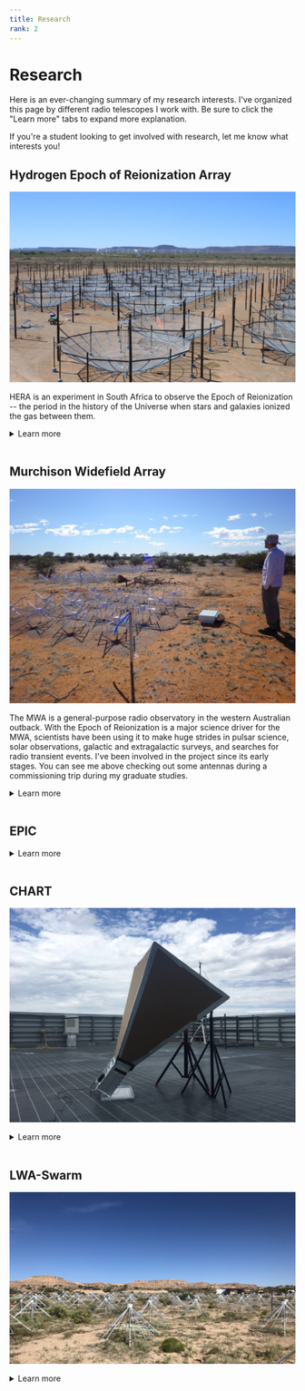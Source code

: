 ```yaml
---
title: Research
rank: 2
---
```

# Research

Here is an ever-changing summary of my research interests.
I've organized this page by different radio telescopes I work with.
Be sure to click the "Learn more" tabs to expand more explanation.

If you're a student looking to get involved with research, let me know what interests you!

## Hydrogen Epoch of Reionization Array
![hera](media/HERA.jpeg)

HERA is an experiment in South Africa to observe the Epoch of Reionization -- the period in the history of the Universe when stars and galaxies ionized the gas between them.  
<details><summary>Learn more</summary>

some example text about hera

</details>
<br>

## Murchison Widefield Array
![mwa](media/MWA.jpeg)

The MWA is a general-purpose radio observatory in the western Australian outback.
With the Epoch of Reionization is a major science driver for the MWA, scientists have been using it to make huge strides in pulsar science, solar observations, galactic and extragalactic surveys, and searches for radio transient events.
I've been involved in the project since its early stages.
You can see me above checking out some antennas during a commissioning trip during my graduate studies.

<details><summary>Learn more</summary>


</details>
<br>

## EPIC
<details><summary>Learn more</summary>

</details>
<br>

## CHART
![chart](media/CHART.jpeg)
<details><summary>Learn more</summary>



</details>
<br>

## LWA-Swarm
![lwa](media/LWA.jpeg)

<details><summary>Learn more</summary>



</details>
